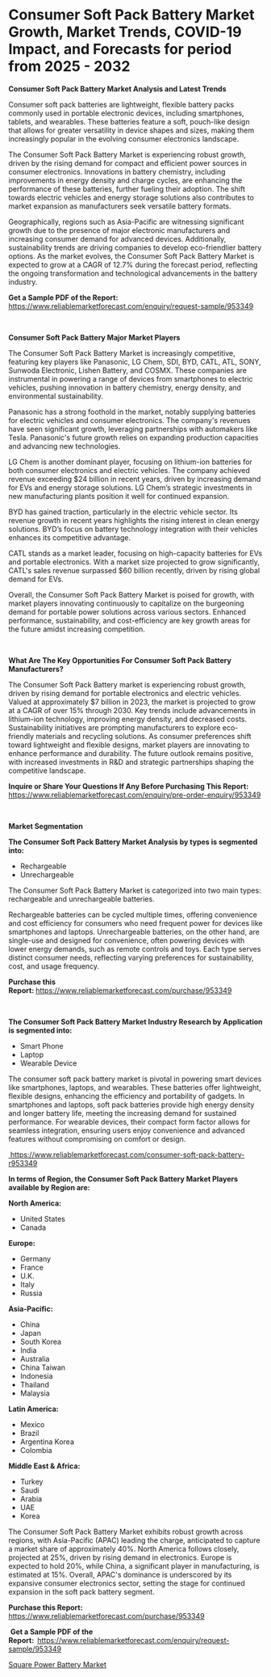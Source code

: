 <p><h1>Consumer Soft Pack Battery Market Growth, Market Trends, COVID-19 Impact, and Forecasts for period from 2025 - 2032</h1></p><p><strong>Consumer Soft Pack Battery Market Analysis and Latest Trends</strong></p>
<p><p>Consumer soft pack batteries are lightweight, flexible battery packs commonly used in portable electronic devices, including smartphones, tablets, and wearables. These batteries feature a soft, pouch-like design that allows for greater versatility in device shapes and sizes, making them increasingly popular in the evolving consumer electronics landscape.</p><p>The Consumer Soft Pack Battery Market is experiencing robust growth, driven by the rising demand for compact and efficient power sources in consumer electronics. Innovations in battery chemistry, including improvements in energy density and charge cycles, are enhancing the performance of these batteries, further fueling their adoption. The shift towards electric vehicles and energy storage solutions also contributes to market expansion as manufacturers seek versatile battery formats.</p><p>Geographically, regions such as Asia-Pacific are witnessing significant growth due to the presence of major electronic manufacturers and increasing consumer demand for advanced devices. Additionally, sustainability trends are driving companies to develop eco-friendlier battery options. As the market evolves, the Consumer Soft Pack Battery Market is expected to grow at a CAGR of 12.7% during the forecast period, reflecting the ongoing transformation and technological advancements in the battery industry.</p></p>
<p><strong>Get a Sample PDF of the Report:&nbsp;</strong> <a href="https://www.reliablemarketforecast.com/enquiry/request-sample/953349?utm_campaign=1080&utm_medium=2&utm_source=Github&utm_content=ia&utm_term=14022025&utm_id=consumer-soft-pack-battery">https://www.reliablemarketforecast.com/enquiry/request-sample/953349</a></p>
<p>&nbsp;</p>
<p><strong>Consumer Soft Pack Battery Major Market Players</strong></p>
<p><p>The Consumer Soft Pack Battery Market is increasingly competitive, featuring key players like Panasonic, LG Chem, SDI, BYD, CATL, ATL, SONY, Sunwoda Electronic, Lishen Battery, and COSMX. These companies are instrumental in powering a range of devices from smartphones to electric vehicles, pushing innovation in battery chemistry, energy density, and environmental sustainability.</p><p>Panasonic has a strong foothold in the market, notably supplying batteries for electric vehicles and consumer electronics. The company's revenues have seen significant growth, leveraging partnerships with automakers like Tesla. Panasonic's future growth relies on expanding production capacities and advancing new technologies.</p><p>LG Chem is another dominant player, focusing on lithium-ion batteries for both consumer electronics and electric vehicles. The company achieved revenue exceeding $24 billion in recent years, driven by increasing demand for EVs and energy storage solutions. LG Chem’s strategic investments in new manufacturing plants position it well for continued expansion.</p><p>BYD has gained traction, particularly in the electric vehicle sector. Its revenue growth in recent years highlights the rising interest in clean energy solutions. BYD’s focus on battery technology integration with their vehicles enhances its competitive advantage.</p><p>CATL stands as a market leader, focusing on high-capacity batteries for EVs and portable electronics. With a market size projected to grow significantly, CATL's sales revenue surpassed $60 billion recently, driven by rising global demand for EVs.</p><p>Overall, the Consumer Soft Pack Battery Market is poised for growth, with market players innovating continuously to capitalize on the burgeoning demand for portable power solutions across various sectors. Enhanced performance, sustainability, and cost-efficiency are key growth areas for the future amidst increasing competition.</p></p>
<p>&nbsp;</p>
<p><strong>What Are The Key Opportunities For Consumer Soft Pack Battery Manufacturers?</strong></p>
<p><p>The Consumer Soft Pack Battery market is experiencing robust growth, driven by rising demand for portable electronics and electric vehicles. Valued at approximately $7 billion in 2023, the market is projected to grow at a CAGR of over 15% through 2030. Key trends include advancements in lithium-ion technology, improving energy density, and decreased costs. Sustainability initiatives are prompting manufacturers to explore eco-friendly materials and recycling solutions. As consumer preferences shift toward lightweight and flexible designs, market players are innovating to enhance performance and durability. The future outlook remains positive, with increased investments in R&D and strategic partnerships shaping the competitive landscape.</p></p>
<p><strong>Inquire or Share Your Questions If Any Before Purchasing This Report:</strong> <a href="https://www.reliablemarketforecast.com/enquiry/pre-order-enquiry/953349?utm_campaign=1080&utm_medium=2&utm_source=Github&utm_content=ia&utm_term=14022025&utm_id=consumer-soft-pack-battery">https://www.reliablemarketforecast.com/enquiry/pre-order-enquiry/953349</a></p>
<p>&nbsp;</p>
<p><strong>Market Segmentation</strong></p>
<p><strong>The Consumer Soft Pack Battery Market Analysis by types is segmented into:</strong></p>
<p><ul><li>Rechargeable</li><li>Unrechargeable</li></ul></p>
<p><p>The Consumer Soft Pack Battery Market is categorized into two main types: rechargeable and unrechargeable batteries. </p><p>Rechargeable batteries can be cycled multiple times, offering convenience and cost efficiency for consumers who need frequent power for devices like smartphones and laptops. Unrechargeable batteries, on the other hand, are single-use and designed for convenience, often powering devices with lower energy demands, such as remote controls and toys. Each type serves distinct consumer needs, reflecting varying preferences for sustainability, cost, and usage frequency.</p></p>
<p><strong>Purchase this Report:&nbsp;</strong><a href="https://www.reliablemarketforecast.com/purchase/953349?utm_campaign=1080&utm_medium=2&utm_source=Github&utm_content=ia&utm_term=14022025&utm_id=consumer-soft-pack-battery">https://www.reliablemarketforecast.com/purchase/953349</a></p>
<p>&nbsp;</p>
<p><strong>The Consumer Soft Pack Battery Market Industry Research by Application is segmented into:</strong></p>
<p><ul><li>Smart Phone</li><li>Laptop</li><li>Wearable Device</li></ul></p>
<p><p>The consumer soft pack battery market is pivotal in powering smart devices like smartphones, laptops, and wearables. These batteries offer lightweight, flexible designs, enhancing the efficiency and portability of gadgets. In smartphones and laptops, soft pack batteries provide high energy density and longer battery life, meeting the increasing demand for sustained performance. For wearable devices, their compact form factor allows for seamless integration, ensuring users enjoy convenience and advanced features without compromising on comfort or design.</p></p>
<p><a href="https://www.reliablemarketforecast.com/consumer-soft-pack-battery-r953349?utm_campaign=1080&utm_medium=2&utm_source=Github&utm_content=ia&utm_term=14022025&utm_id=consumer-soft-pack-battery">&nbsp;https://www.reliablemarketforecast.com/consumer-soft-pack-battery-r953349</a></p>
<p><strong>In terms of Region, the Consumer Soft Pack Battery Market Players available by Region are:</strong></p>
<p>
    <p> <strong> North America: </strong>
        <ul>
            <li>United States</li>
            <li>Canada</li>
        </ul>
        </p> 
    <p> <strong> Europe: </strong>
        <ul>
            <li>Germany</li>
            <li>France</li>
            <li>U.K.</li>
            <li>Italy</li>
            <li>Russia</li>
        </ul>
        </p> 
    <p> <strong> Asia-Pacific: </strong>
        <ul>
            <li>China</li>
            <li>Japan</li>
            <li>South Korea</li>
            <li>India</li>
            <li>Australia</li>
            <li>China Taiwan</li>
            <li>Indonesia</li>
            <li>Thailand</li>
            <li>Malaysia</li>
        </ul>
        </p> 
    <p> <strong> Latin America: </strong>
        <ul>
            <li>Mexico</li>
            <li>Brazil</li>
            <li>Argentina Korea</li>
            <li>Colombia</li>
        </ul>
        </p> 
    <p> <strong> Middle East & Africa: </strong>
        <ul>
            <li>Turkey</li>
            <li>Saudi</li>
            <li>Arabia</li>
            <li>UAE</li>
            <li>Korea</li>
        </ul>
    </p>
    </p>
<p><p>The Consumer Soft Pack Battery Market exhibits robust growth across regions, with Asia-Pacific (APAC) leading the charge, anticipated to capture a market share of approximately 40%. North America follows closely, projected at 25%, driven by rising demand in electronics. Europe is expected to hold 20%, while China, a significant player in manufacturing, is estimated at 15%. Overall, APAC's dominance is underscored by its expansive consumer electronics sector, setting the stage for continued expansion in the soft pack battery segment.</p></p>
<p><strong>Purchase this Report: </strong><a href="https://www.reliablemarketforecast.com/purchase/953349?utm_campaign=1080&utm_medium=2&utm_source=Github&utm_content=ia&utm_term=14022025&utm_id=consumer-soft-pack-battery">https://www.reliablemarketforecast.com/purchase/953349</a></p>
<p>&nbsp;<strong>Get a Sample PDF of the Report:&nbsp;&nbsp;</strong><a href="https://www.reliablemarketforecast.com/enquiry/request-sample/953349?utm_campaign=1080&utm_medium=2&utm_source=Github&utm_content=ia&utm_term=14022025&utm_id=consumer-soft-pack-battery">https://www.reliablemarketforecast.com/enquiry/request-sample/953349</a></p>
<p><strong></strong></p>
<p><p><a href="https://github.com/gdfhhhj/Market-Research-Report-List-7/blob/main/square-power-battery-market.md?utm_campaign=1080&utm_medium=2&utm_source=Github&utm_content=ia&utm_term=14022025&utm_id=consumer-soft-pack-battery">Square Power Battery Market</a></p></p>